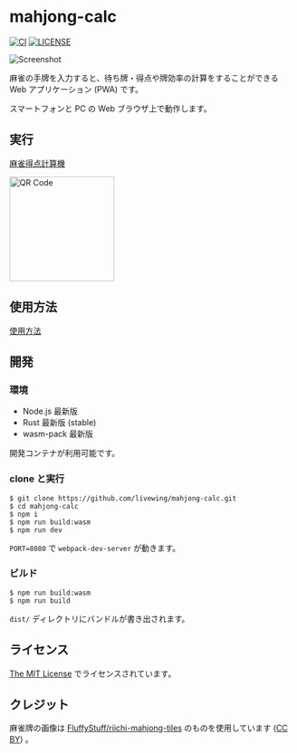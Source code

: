 # mahjong-calc

[![CI](https://github.com/livewing/mahjong-calc/workflows/CI/badge.svg)](https://github.com/livewing/mahjong-calc/actions?query=workflow%3ACI)
[![LICENSE](https://img.shields.io/github/license/livewing/mahjong-calc)](./LICENSE)

![Screenshot](https://user-images.githubusercontent.com/7447366/167593547-c88f910a-65f5-48ec-853b-668efe03c900.png)

麻雀の手牌を入力すると、待ち牌・得点や牌効率の計算をすることができる Web アプリケーション (PWA) です。

スマートフォンと PC の Web ブラウザ上で動作します。

## 実行

[麻雀得点計算機](https://mahjong-calc.livewing.net/)

<img src="https://user-images.githubusercontent.com/7447366/107044000-11f10500-6807-11eb-99c9-198b481f0f3e.png" width="185" alt="QR Code" />

## 使用方法

[使用方法](./doc/how-to-use.md)

## 開発

### 環境

- Node.js 最新版
- Rust 最新版 (stable)
- wasm-pack 最新版

開発コンテナが利用可能です。

### clone と実行

```
$ git clone https://github.com/livewing/mahjong-calc.git
$ cd mahjong-calc
$ npm i
$ npm run build:wasm
$ npm run dev
```

`PORT=8080` で `webpack-dev-server` が動きます。

### ビルド

```
$ npm run build:wasm
$ npm run build
```

`dist/` ディレクトリにバンドルが書き出されます。

## ライセンス

[The MIT License](./LICENSE) でライセンスされています。

## クレジット

麻雀牌の画像は [FluffyStuff/riichi-mahjong-tiles](https://github.com/FluffyStuff/riichi-mahjong-tiles) のものを使用しています ([CC BY](https://github.com/FluffyStuff/riichi-mahjong-tiles/blob/master/LICENSE.md)) 。
